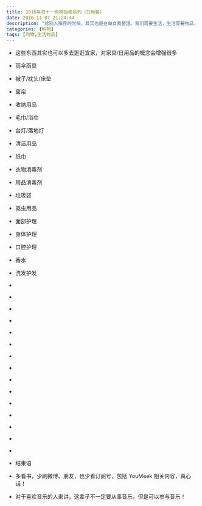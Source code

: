 ```yaml
---
title: 2016年双十一购物指南系列（日用篇）
date: 2016-11-07 21:24:44
description: "给别人推荐的时候，其实也是在做自我整理。我们需要生活，生活需要物品，仅此而已！"
categories: [购物]
tags: [购物,生活物品]
---
```



<!-- more -->


- 这些东西其实也可以多去逛逛宜家，对家具/日用品的概念会增强很多

- 雨伞雨具

- 被子/枕头/床垫

- 窗帘

- 收纳用品

- 毛巾/浴巾

- 台灯/落地灯


- 清洁用品

- 纸巾
- 衣物消毒剂
- 用品消毒剂
- 垃圾袋
- 驱虫用品


- 面部护理

- 身体护理


- 口腔护理

- 香水

- 洗发护发



- []()
- []()
- []()
- []()
- []()
- []()
- []()
- []()
- []()
- []()
- []()
- []()
- []()
- []()
- []()


- 结束语

- 多看书，少刷微博、朋友，也少看订阅号，包括 YouMeek 相关内容，真心话！
- 对于喜欢音乐的人来讲，这辈子不一定要从事音乐，但是可以参与音乐！